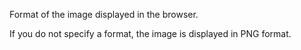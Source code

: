 Format of the image displayed in the browser.

If you do not specify a format, the image is displayed in PNG format.